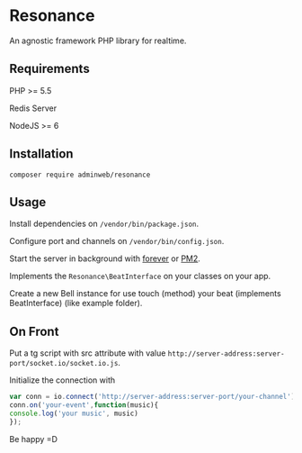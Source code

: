 Resonance
=========

An agnostic framework PHP library for realtime.

Requirements
------------------

PHP >= 5.5

Redis Server

NodeJS >= 6

Installation
------------

```composer require adminweb/resonance```

Usage
--------
Install dependencies on ```/vendor/bin/package.json```.

Configure port and channels on ```/vendor/bin/config.json```.

Start the server in background with [forever](https://www.npmjs.com/package/forever) or [PM2](https://www.npmjs.com/package/pm2).

Implements the ```Resonance\BeatInterface``` on your classes on your app.

Create a new Bell instance for use touch (method) your beat (implements BeatInterface) (like example folder).

On Front
------------
Put  a tg script with src attribute with value ```http://server-address:server-port/socket.io/socket.io.js```.

Initialize the connection with

```javascript
var conn = io.connect('http://server-address:server-port/your-channel');
conn.on('your-event',function(music){
console.log('your music', music)
});
```
Be happy =D




